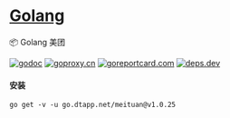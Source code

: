 <h1>
<a href="https://www.dtapp.net/">Golang</a>
</h1>

📦 Golang 美团

[comment]: <> (go)
[![godoc](https://pkg.go.dev/badge/go.dtapp.net/meituan?status.svg)](https://pkg.go.dev/go.dtapp.net/meituan)
[![goproxy.cn](https://goproxy.cn/stats/go.dtapp.net/meituan/badges/download-count.svg)](https://goproxy.cn/stats/go.dtapp.net/meituan)
[![goreportcard.com](https://goreportcard.com/badge/go.dtapp.net/meituan)](https://goreportcard.com/report/go.dtapp.net/meituan)
[![deps.dev](https://img.shields.io/badge/deps-go-red.svg)](https://deps.dev/go/go.dtapp.net%2Fmeituan)

#### 安装

```shell
go get -v -u go.dtapp.net/meituan@v1.0.25
```
